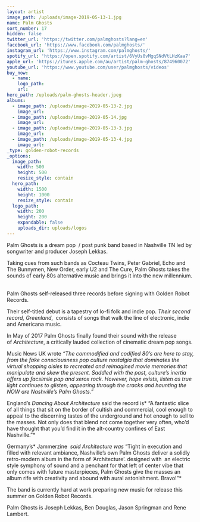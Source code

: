 ```yaml
---
layout: artist
image_path: /uploads/image-2019-05-13-1.jpg
name: Palm Ghosts
sort_number: 17
hidden: false
twitter_url: 'https://twitter.com/palmghosts?lang=en'
facebook_url: 'https://www.facebook.com/palmghosts/'
instagram_url: 'https://www.instagram.com/palmghosts/'
spotify_url: 'https://open.spotify.com/artist/6VyUs0vMgqSNdVtLHzKaa7'
apple_url: 'https://itunes.apple.com/au/artist/palm-ghosts/874960072'
youtube_url: 'https://www.youtube.com/user/palmghosts/videos'
buy_now:
  - name:
    logo_path:
    url:
hero_path: /uploads/palm-ghosts-header.jpeg
albums:
  - image_path: /uploads/image-2019-05-13-2.jpg
    image_url:
  - image_path: /uploads/image-2019-05-14.jpg
    image_url:
  - image_path: /uploads/image-2019-05-13-3.jpg
    image_url:
  - image_path: /uploads/image-2019-05-13-4.jpg
    image_url:
_type: golden-robot-records
_options:
  image_path:
    width: 500
    height: 500
    resize_style: contain
  hero_path:
    width: 1500
    height: 1000
    resize_style: contain
  logo_path:
    width: 200
    height: 200
    expandable: false
    uploads_dir: uploads/logos
---
```


Palm Ghosts is a dream pop&nbsp; / post punk band based in Nashville TN led by songwriter and producer Joseph Lekkas.

Taking cues from such bands as Cocteau Twins, Peter Gabriel, Echo and The Bunnymen, New Order, early U2 and The Cure, Palm Ghosts takes the sounds of early 80s alternative music and brings it into the new millennium. &nbsp;

Palm Ghosts self-released three records before signing with Golden Robot Records. &nbsp;

Their self-titled debut is a tapestry of lo-fi folk and indie pop.*&nbsp;*Their second record*, Greenland*,&nbsp; consists of songs that walk the line of electronic, indie and Americana music.&nbsp;

In May of 2017 Palm Ghosts finally found their sound with the release of&nbsp;*Architecture*, a critically lauded collection of cinematic dream pop songs.&nbsp;

Music News UK wrote&nbsp;*“The commodified and codified 80’s are here to stay, from the fake consciousness pop culture nostalgia that dominates the virtual shopping aisles to recreated and reimagined movie memories that manipulate and skew the present. Saddled with the past, culture’s inertia offers up facsimile pap and xerox rock. However, hope exists, listen as true light continues to glisten, appearing through the cracks and haunting the NOW are Nashville’s Palm Ghosts.”&nbsp;*

England’s&nbsp;*Dancing About Architecture*&nbsp;said the record is*&nbsp;“A fantastic slice of all things that sit on the border of cultish and commercial, cool enough to appeal to the discerning tastes of the underground and hot enough to sell to the masses. Not only does that blend not come together very often, who’d have thought that you’d find it in the alt-country confines of East Nashville.”*

Germany’s*&nbsp;Jammerzine&nbsp;*&nbsp;said Architecture was*&nbsp;“Tight in execution and filled with relevant ambiance, Nashville’s own Palm Ghosts deliver a solidly retro-modern album in the form of ‘Architecture’. designed with&nbsp; an electric style symphony of sound and a penchant for that left of center vibe that only comes with future masterpieces, Palm Ghosts give the masses an album rife with creativity and abound with aural astonishment. Bravo\!”*

The band is currently hard at work preparing new music for release this summer on Golden Robot Records.&nbsp;

Palm Ghosts is Joseph Lekkas, Ben Douglas, Jason Springman and Rene Lambert.
